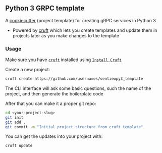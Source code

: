 ## Python 3 GRPC template

A [cookiecutter](https://cookiecutter.readthedocs.io/en/latest/README.html) (project template) for creating gRPC services in Python 3

* Powered by [cruft](https://cruft.github.io/cruft/) which lets you create templates and update them in projects later as you make changes to the template



### Usage

Make sure you have [`cruft`](https://github.com/cruft/cruft) installed using [`Install Cruft`](https://github.com/cruft/cruft#installation)

Create a new project:

```sh
cruft create https://github.com/usernames/sentieopy3_template
```

The CLI interface will ask some basic questions, such the name of the project, and then generate the boilerplate code

After that you can make it a proper git repo:

```sh
cd <your-project-slug>
git init
git add .
git commit -m "Initial project structure from cruft template"
```

You can get the updates into your project with:

```sh
cruft update
```



